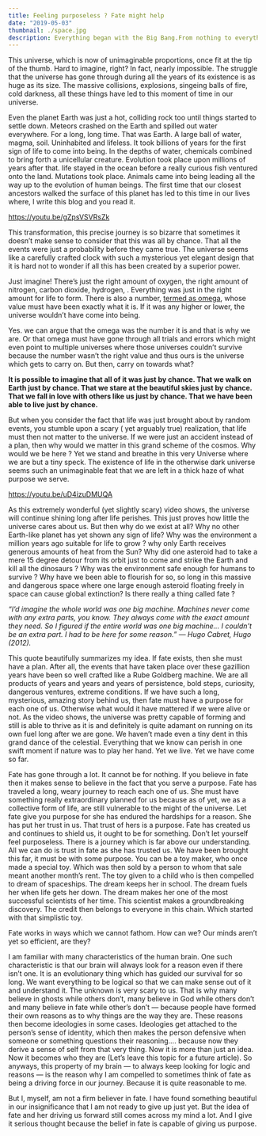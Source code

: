 ```yaml
---
title: Feeling purposeless ? Fate might help
date: "2019-05-03"
thumbnail: ./space.jpg
description: Everything began with the Big Bang.From nothing to everything.
---
```

This universe, which is now of unimaginable proportions, once fit at the tip of the thumb. Hard to imagine, right? In fact, nearly impossible. The struggle that the universe has gone through during all the years of its existence is as huge as its size. The massive collisions, explosions, singeing balls of fire, cold darkness, all these things have led to this moment of time in our universe.

Even the planet Earth was just a hot, colliding rock too until things started to settle down. Meteors crashed on the Earth and spilled out water everywhere. For a long, long time. That was Earth. A large ball of water, magma, soil. Uninhabited and lifeless. It took billions of years for the first sign of life to come into being. In the depths of water, chemicals combined to bring forth a unicellular creature. Evolution took place upon millions of years after that. life stayed in the ocean before a really curious fish ventured onto the land. Mutations took place. Animals came into being leading all the way up to the evolution of human beings. The first time that our closest ancestors walked the surface of this planet has led to this time in our lives where, I write this blog and you read it.

<a href="https://youtu.be/gZpsVSVRsZk">https://youtu.be/gZpsVSVRsZk</a>

This transformation, this precise journey is so bizarre that sometimes it doesn’t make sense to consider that this was all by chance. That all the events were just a probability before they came true. The universe seems like a carefully crafted clock with such a mysterious yet elegant design that it is hard not to wonder if all this has been created by a superior power.

Just imagine! There’s just the right amount of oxygen, the right amount of nitrogen, carbon dioxide, hydrogen, . Everything was just in the right amount for life to form. There is also a number, <a href="https://www.firstscience.com/SITE/ARTICLES/rees.asp#:~:text=A%20universe%20within%20which%20omega,'recipe'%20for%20a%20universe.">termed as omega</a>, whose value must have been exactly what it is. If it was any higher or lower, the universe wouldn’t have come into being.

Yes. we can argue that the omega was the number it is and that is why we are. Or that omega must have gone through all trials and errors which might even point to multiple universes where those universes couldn’t survive because the number wasn’t the right value and thus ours is the universe which gets to carry on.
But then, carry on towards what?

**It is possible to imagine that all of it was just by chance. That we walk on Earth just by chance. That we stare at the beautiful skies just by chance. That we fall in love with others like us just by chance. That we have been able to live just by chance.**

But when you consider the fact that life was just brought about by random events, you stumble upon a scary ( yet arguably true) realization, that life must then not matter to the universe. If we were just an accident instead of a plan, then why would we matter in this grand scheme of the cosmos. Why would we be here ?
Yet we stand and breathe in this very Universe where we are but a tiny speck. The existence of life in the otherwise dark universe seems such an unimaginable feat that we are left in a thick haze of what purpose we serve.

<a href="https://youtu.be/uD4izuDMUQA">https://youtu.be/uD4izuDMUQA</a>

As this extremely wonderful (yet slightly scary) video shows, the universe will continue shining long after life perishes. This just proves how little the universe cares about us. But then why do we exist at all? Why no other Earth-like planet has yet shown any sign of life? Why was the environment a million years ago suitable for life to grow ? why only Earth receives generous amounts of heat from the Sun? Why did one asteroid had to take a mere 15 degree detour from its orbit just to come and strike the Earth and kill all the dinosaurs ? Why was the environment safe enough for humans to survive ? Why have we been able to flourish for so, so long in this massive and dangerous space where one large enough asteroid floating freely in space can cause global extinction? Is there really a thing called fate ?

_“I’d imagine the whole world was one big machine. Machines never come with any extra parts, you know. They always come with the exact amount they need. So I figured if the entire world was one big machine… I couldn’t be an extra part. I had to be here for some reason.” — Hugo Cabret, Hugo (2012)._

This quote beautifully summarizes my idea. If fate exists, then she must have a plan. After all, the events that have taken place over these gazillion years have been so well crafted like a Rube Goldberg machine. We are all products of years and years and years of persistence, bold steps, curiosity, dangerous ventures, extreme conditions. If we have such a long, mysterious, amazing story behind us, then fate must have a purpose for each one of us. Otherwise what would it have mattered if we were alive or not. As the video shows, the universe was pretty capable of forming and still is able to thrive as it is and definitely is quite adamant on running on its own fuel long after we are gone. We haven’t made even a tiny dent in this grand dance of the celestial. Everything that we know can perish in one swift moment if nature was to play her hand. Yet we live. Yet we have come so far.

Fate has gone through a lot. It cannot be for nothing. If you believe in fate then it makes sense to believe in the fact that you serve a purpose. Fate has traveled a long, weary journey to reach each one of us. She must have something really extraordinary planned for us because as of yet, we as a collective form of life, are still vulnerable to the might of the universe. Let fate give you purpose for she has endured the hardships for a reason. She has put her trust in us. That trust of hers is a purpose. Fate has created us and continues to shield us, it ought to be for something. Don’t let yourself feel purposeless. There is a journey which is far above our understanding. All we can do is trust in fate as she has trusted us. We have been brought this far, it must be with some purpose.
You can be a toy maker, who once made a special toy. Which was then sold by a person to whom that sale meant another month’s rent. The toy given to a child who is then compelled to dream of spaceships. The dream keeps her in school. The dream fuels her when life gets her down. The dream makes her one of the most successful scientists of her time. This scientist makes a groundbreaking discovery. The credit then belongs to everyone in this chain. Which started with that simplistic toy.

Fate works in ways which we cannot fathom. How can we? Our minds aren’t yet so efficient, are they?

I am familiar with many characteristics of the human brain. One such characteristic is that our brain will always look for a reason even if there isn’t one. It is an evolutionary thing which has guided our survival for so long. We want everything to be logical so that we can make sense out of it and understand it. The unknown is very scary to us. That is why many believe in ghosts while others don’t, many believe in God while others don’t and many believe in fate while other’s don’t — because people have formed their own reasons as to why things are the way they are. These reasons then become ideologies in some cases. Ideologies get attached to the person’s sense of identity, which then makes the person defensive when someone or something questions their reasoning…. because now they derive a sense of self from that very thing. Now it is more than just an idea. Now it becomes who they are (Let’s leave this topic for a future article). So anyways, this property of my brain — to always keep looking for logic and reasons — is the reason why I am compelled to sometimes think of fate as being a driving force in our journey. Because it is quite reasonable to me.

But I, myself, am not a firm believer in fate. I have found something beautiful in our insignificance that I am not ready to give up just yet. But the idea of fate and her driving us forward still comes across my mind a lot. And I give it serious thought because the belief in fate is capable of giving us purpose.

